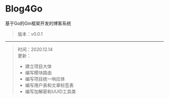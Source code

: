 # Blog4Go
基于Go的Gin框架开发的博客系统
>版本：v0.0.1  
---
>时间：2020.12.14  
>更新：
>* 建立项目大体 
>* 编写模块路由
>* 编写项目统一响应体 
>* 编写用户表和文章标签表
>* 编写加解密和UUID工具类
